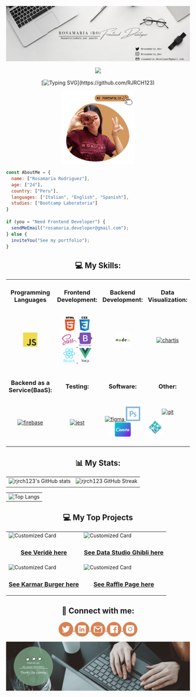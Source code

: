 
<div align="center">
  <img src="./img/Banner-Ro-White.png" width="800">

  ![](https://komarev.com/ghpvc/?username=RJRCH123&color=yellowgreen)

</div>

<div align="center">

[![Typing SVG](https://readme-typing-svg.herokuapp.com/?lines=Welcome!&center=true&color="CE972B")](https://github.com/RJRCH123)

</div>

<div align="center">
  
<a href="https://rosamaria-portfolio.netlify.app/" target="_blank">
    <img align="center" title='Mi Portafolio' src="./img/Porta2.png" alt="Ro Portafolio" height="200" width="200" />
</a>

</div>

```js 
const AboutMe = {
  name: ["Rosamaria Rodriguez"],
  age: ["24"], 
  country: ["Peru"],
  languages: ["Italian", "English", "Spanish"],
  studies: ["Bootcamp Laboratoria"]
}

if (you = "Need Frontend Developer") {
  sendMeEmail("rosamaria.developer@gmail.com");
} else {
  inviteYou("See my portfolio");
}
```

<h2 align="center">💻 My Skills:</h2>


<div align="center">

| | | | | 
|--|--|--|--|
| <h3 align="center">Programming Languages</h3> | <h3 align="center">Frontend Development:</h3> | <h3 align="center">Backend Development:</h3> |<h3 align="center">Data Visualization:</h3> | |
|<p align="center"><a href="https://developer.mozilla.org/en-US/docs/Web/JavaScript" target="_blank" rel="noreferrer"><img title='Javascript' src="https://raw.githubusercontent.com/devicons/devicon/master/icons/javascript/javascript-original.svg"   alt="javascript" width="40" height="40"/></a></p> | <p align="center"><a href="https://www.w3.org/html/" target="_blank" rel="noreferrer"><img title='Html5' src="https://raw.githubusercontent.com/devicons/devicon/master/icons/html5/html5-original-wordmark.svg"  alt="html5" width="40" height="40"/></a><a href="https://www.w3schools.com/css/" target="_blank" rel="noreferrer"><img title='Css3' src="https://raw.githubusercontent.com/devicons/devicon/master/icons/css3/css3-original-wordmark.svg" alt="css3"   width="40" height="40"/></a><a href="https://sass-lang.com" target="_blank" rel="noreferrer"><img title='Sass' src="https://raw.githubusercontent.com/devicons/devicon/master/icons/sass/sass-original.svg" alt="sass"  width="40" height="40"/></a><a href="https://getbootstrap.com" target="_blank" rel="noreferrer"> <img title='bootstrap' src="https://raw.githubusercontent.com/devicons/devicon/master/icons/bootstrap/bootstrap-plain-wordmark.svg" alt="Bootstrap" width="40" height="40"/> </a> <a href="https://reactjs.org/" target="_blank" rel="noreferrer"> <img title='React.js' src="https://raw.githubusercontent.com/devicons/devicon/master/icons/react/react-original-wordmark.svg" alt="react" width="40" height="40"/> </a> <a href="https://vuejs.org/" target="_blank" rel="noreferrer"> <img title='vuejs' src="https://raw.githubusercontent.com/devicons/devicon/master/icons/vuejs/vuejs-original-wordmark.svg" alt="Vuejs" width="40" height="40"/> </a></p> | <p align="center"><a href="https://nodejs.org" target="_blank" rel="noreferrer"> <img title='Node.js' src="https://raw.githubusercontent.com/devicons/devicon/master/icons/nodejs/nodejs-original-wordmark.svg"  alt="nodejs" width="40" height="40"/></a></p>|<p align="center"> <a href="https://www.chartjs.org" target="_blank" rel="noreferrer"> <img title='Chart.js' src="https://www.chartjs.org/media/logo-title.svg" alt="chartjs" width="40" height="40"/></a></p> | 
|<h3 align="center">Backend as a Service(BaaS):</h3> | <h3 align="center">Testing:</h3> |<h3 align="center">Software:</h3> | <h3 align="center">Other:</h3> | 
| <p align="center"><a href="https://firebase.google.com/" target="_blank" rel="noreferrer"><img title='Firebase' src="https://www.vectorlogo.zone/logos/firebase/firebase-icon.svg" alt="firebase" width="40" height="40"/> </a></p>| <p align="center"><a href="https://jestjs.io" target="_blank" rel="noreferrer"> <img title='Jest' src="https://www.vectorlogo.zone/logos/jestjsio/jestjsio-icon.svg" alt="jest" width="40" height="40"/></a> </p>|<p align="center"> <a href="https://www.figma.com/" target="_blank" rel="noreferrer"> <img title='Figma' src="https://www.vectorlogo.zone/logos/figma/figma-icon.svg" alt="figma" width="40" height="40"/> </a> <a href="https://www.photoshop.com/en" target="_blank" rel="noreferrer"> <img title='Photoshop' src="https://raw.githubusercontent.com/devicons/devicon/master/icons/photoshop/photoshop-line.svg"   alt="photoshop" width="40" height="40"/> </a><a href="https://www.canva.com/" target="_blank" rel="noreferrer"> <img title='canva' src="./img/canva.png" alt="canva" width="80" height="40"/> </a></p>| <p align="center"> <a href="https://git-scm.com/" target="_blank" rel="noreferrer"> <img title='Git' src="https://www.vectorlogo.zone/logos/git-scm/git-scm-icon.svg" alt="git" width="40" height="40"/> </a> </p><a href="https://www.netlify.com/" target="_blank" rel="noreferrer"><img title='netlify' src="./img/netifly.svg"  alt="netlify" width="40" height="40"/></a></p>| 
| | | | | 

</div>

<h2 align="center">📊 My Stats:</h2>

<div align="center">

| | |
|--|--|
| ![rjrch123's GitHub stats](https://github-readme-stats.vercel.app/api?username=rjrch123&show_icons=true&theme=radical)| ![rjrch123 GitHub Streak](https://github-readme-streak-stats.herokuapp.com?user=RJRCH123&layout=compact&theme=radical) |
| | |
</div>

<div align="center">

| | 
|--|
| ![Top Langs](https://github-readme-stats.vercel.app/api/top-langs/?username=rjrch123&layout=compact&theme=radical) |

</div>

<h2 align="center">💻 My Top Projects</h2>

| | |
|--|--|
|![Customized Card](https://github-readme-stats.vercel.app/api/pin?username=RJRCH123&repo=Veride-Ecommerce&title_color=fff&icon_color=f9f9f9&text_color=9f9f9f&bg_color=151515)|![Customized Card](https://github-readme-stats.vercel.app/api/pin?username=RJRCH123&repo=DATA-Studio-Ghibli&title_color=fff&icon_color=f9f9f9&text_color=9f9f9f&bg_color=151515)|
| <h3 align="center">[See Veridè here](https://veride.netlify.app/)</h3>  | <h3 align="center">[See Data Studio Ghibli here](https://rjrch123.github.io/DATA-Studio-Ghibli/)</h3> |
| ![Customized Card](https://github-readme-stats.vercel.app/api/pin?username=RJRCH123&repo=LIM016-burger-queen&title_color=fff&icon_color=f9f9f9&text_color=9f9f9f&bg_color=151515)| ![Customized Card](https://github-readme-stats.vercel.app/api/pin?username=RJRCH123&repo=Raffle-page&title_color=fff&icon_color=f9f9f9&text_color=9f9f9f&bg_color=151515) |
| <h3 align="center">[See Karmar Burger here](https://karma-burguer.netlify.app/)</h3>  | <h3 align="center">[See Raffle Page here](https://rjrch123.github.io/Raffle-page/)</h3> |

</div>

<h2 align="center">📲 Connect with me:</h2>

<p align="center">
  <a href="https://twitter.com/rosamaria_dev" target="_blank">
    <img align="center" title='Twitter' src="./img/twitter.png" alt="Twitter" height="40" width="40" />
  </a>
  <a href="https://www.linkedin.com/in/rosamaria-rodriguez/" target="_blank">
    <img align="center" title='LinkedIn' src="./img/linkedin.png" alt="Linkedin"  height="40" width="40" />
  </a>
  <a href="mailto:rosamaria.developer@gmail.com" target="_blank">
    <img align="center" title='Gmail' src="./img/gmail.png" alt="Gmail" height="40" width="40" />
  </a>
  <a href="https://fb.com/rouseblues16" target="_blank">
    <img align="center" title='Facebook' src="./img/facebook.png" alt="Facebook" height="40" width="40" />
  </a>
  <a href="https://www.instagram.com/rosamaria_dev/" target="_blank">
    <img align="center" title='Instagram' src="./img/instagram.png" alt="Instagram" height="40" width="40" />
  </a>
</p>

<div align="center">
  <img src="./img/img2.gif" width="800">
</div>





